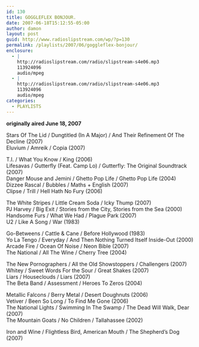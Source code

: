 ```yaml
---
id: 130
title: GOGGLEFLEX BONJOUR.
date: 2007-06-18T15:12:55-05:00
author: damon
layout: post
guid: http://www.radioslipstream.com/wp/?p=130
permalink: /playlists/2007/06/goggleflex-bonjour/
enclosure:
  - |
    http://radioslipstream.com/radio/slipstream-s4e06.mp3
    113924096
    audio/mpeg
  - |
    http://radioslipstream.com/radio/slipstream-s4e06.mp3
    113924096
    audio/mpeg
categories:
  - PLAYLISTS
---
```

**originally aired June 18, 2007**

Stars Of The Lid / Dungtitled (In A Major) / And Their Refinement Of The Decline (2007)  
Eluvium / Amreik / Copia (2007)

T.I. / What You Know / King (2006)  
Lifesavas / Gutterfly (Feat. Camp Lo) / Gutterfly: The Original Soundtrack (2007)  
Danger Mouse and Jemini / Ghetto Pop Life / Ghetto Pop Life (2004)  
Dizzee Rascal / Bubbles / Maths + English (2007)  
Clipse / Trill / Hell Hath No Fury (2006)

The White Stripes / Little Cream Soda / Icky Thump (2007)  
PJ Harvey / Big Exit / Stories from the City, Stories from the Sea (2000)  
Handsome Furs / What We Had / Plague Park (2007)  
U2 / Like A Song / War (1983)

Go-Betweens / Cattle & Cane / Before Hollywood (1983)  
Yo La Tengo / Everyday / And Then Nothing Turned Itself Inside-Out (2000)  
Arcade Fire / Ocean Of Noise / Neon Bible (2007)  
The National / All The Wine / Cherry Tree (2004)

The New Pornographers / All the Old Showstoppers / Challengers (2007)  
Whitey / Sweet Words For the Sour / Great Shakes (2007)  
Liars / Houseclouds / Liars (2007)  
The Beta Band / Assessment / Heroes To Zeros (2004)

Metallic Falcons / Berry Metal / Desert Doughnuts (2006)  
Vetiver / Been So Long / To Find Me Gone (2006)  
The National Lights / Swimming In The Swamp / The Dead Will Walk, Dear (2007)  
The Mountain Goats / No Children / Tallahassee (2002)

Iron and Wine / Flightless Bird, American Mouth / The Shepherd’s Dog (2007)